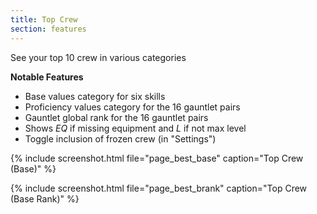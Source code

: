 ```yaml
---
title: Top Crew
section: features
---
```


See your top 10 crew in various categories

**Notable Features**
* Base values category for six skills
* Proficiency values category for the 16 gauntlet pairs
* Gauntlet global rank for the 16 gauntlet pairs
* Shows *EQ* if missing equipment and *L* if not max level
* Toggle inclusion of frozen crew (in "Settings")

{% include screenshot.html file="page_best_base" caption="Top Crew (Base)" %}

{% include screenshot.html file="page_best_brank" caption="Top Crew (Base Rank)" %}
